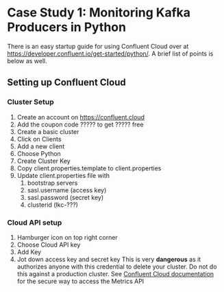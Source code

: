 # Case Study 1: Monitoring Kafka Producers in Python

There is an easy startup guide for using Confluent Cloud over at https://developer.confluent.io/get-started/python/. A brief list of points is below as well.
## Setting up Confluent Cloud
### Cluster Setup
1. Create an account on https://confluent.cloud
1. Add the coupon code ????? to get ????? free 
1. Create a basic cluster
1. Click on Clients
1. Add a new client
1. Choose Python
1. Create Cluster Key
1. Copy client.properties.template to client.properties
1. Update client.properties file with
    1. bootstrap servers
    1. sasl.username (access key)
    1. sasl.password (secret key) 
    1. clusterid (lkc-???)
### Cloud API setup
1. Hamburger icon on top right corner
1. Choose Cloud API key
1. Add Key
1. Jot down access key and secret key
    This is very **dangerous** as it authorizes anyone with this credential to delete your cluster. Do not do this against a production cluster. See [Confluent Cloud documentation](https://docs.confluent.io/cloud/current/monitoring/metrics-api.html#add-the-metricsviewer-role-to-a-new-service-account) for the secure way to access the Metrics API
